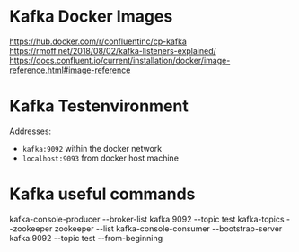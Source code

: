 # Kafka Docker Images
https://hub.docker.com/r/confluentinc/cp-kafka
https://rmoff.net/2018/08/02/kafka-listeners-explained/
https://docs.confluent.io/current/installation/docker/image-reference.html#image-reference

# Kafka Testenvironment
Addresses:
* `kafka:9092` within the docker network
* `localhost:9093` from docker host machine

# Kafka useful commands
kafka-console-producer --broker-list kafka:9092 --topic test
kafka-topics --zookeeper zookeeper --list
kafka-console-consumer --bootstrap-server kafka:9092 --topic test --from-beginning

